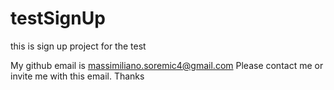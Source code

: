 # testSignUp
this is sign up project for the test

My github email is massimiliano.soremic4@gmail.com
Please contact me or invite me with this email.
Thanks
